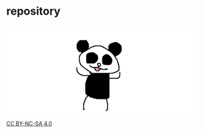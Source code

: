 # repository

![](パンダです.jpg)

[CC BY-NC-SA 4.0](https://creativecommons.org/licenses/by-nc-sa/4.0/deed.ja)
